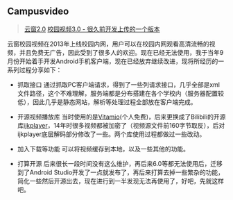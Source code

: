 ## Campusvideo

> [云窗2.0](http://vod.shou.edu.cn/)
> [校园视频3.0 - 很久前开发上传的一个版本](https://www.pgyer.com/cvideo)

云窗校园视频在2013年上线校园内网，用户可以在校园内网观看高清流畅的视频，并且免费无广告，因此受到了很多人的欢迎。现在已经无法使用，我于当年9月份开始着手开发Android手机客户端，现在已经放弃继续改进，现将所经历的一系列过程分享如下：

- 抓取接口
通过抓取PC客户端请求，得到了一些列请求接口，几乎全部是xml文件路径，这个不难理解，服务端都是分布搭建在各个学校内（服务器配置较低），因此几乎是静态网站，解析等处理过程全部放在客户端完成。

- 开源视频播放库
当时使用的是[Vitamio](https://www.vitamio.org/)(个人免费)，后来更换成了Bilibili的开源库[ijkplayer](https://github.com/Bilibili/ijkplayer)，14年时很多视频都被加密了（视频源文件前160字节取反），后对ijkplayer底层解码部分修改了一些。两个库使用过程都做过一些改动。

- 加入下载等功能
可以将视频缓存到本地，以及一些其他的功能。

- 打算开源
后来很长一段时间没有这么维护，再后来6.0等都无法使用后，迁移到了Android Studio开发了一点就发布了，再后来打算去掉一些繁杂的功能，简化一些然后开源出去，现在进行到一半发现无法再使用了，好吧，先就这样吧。



